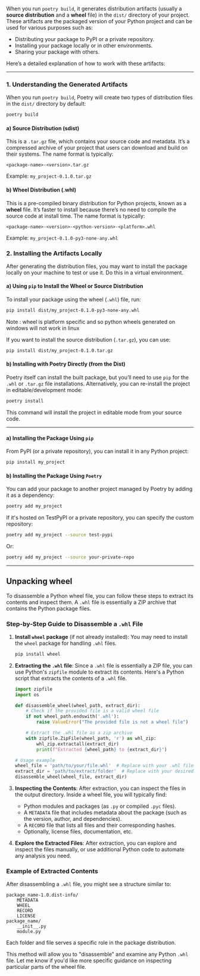 When you run `poetry build`, it generates distribution artifacts (usually a **source distribution** and a **wheel** file) in the `dist/` directory of your project. These artifacts are the packaged version of your Python project and can be used for various purposes such as:

- Distributing your package to PyPI or a private repository.
- Installing your package locally or in other environments.
- Sharing your package with others.

Here’s a detailed explanation of how to work with these artifacts:

---

### 1. **Understanding the Generated Artifacts**

When you run `poetry build`, Poetry will create two types of distribution files in the `dist/` directory by default:

```bash
poetry build
```

#### a) **Source Distribution (sdist)**
This is a `.tar.gz` file, which contains your source code and metadata. It’s a compressed archive of your project that users can download and build on their systems. The name format is typically:

```
<package-name>-<version>.tar.gz
```

Example: `my_project-0.1.0.tar.gz`

#### b) **Wheel Distribution (.whl)**
This is a pre-compiled binary distribution for Python projects, known as a **wheel** file. It’s faster to install because there’s no need to compile the source code at install time. The name format is typically:

```
<package-name>-<version>-<python-version>-<platform>.whl
```

Example: `my_project-0.1.0-py3-none-any.whl`

### 2. **Installing the Artifacts Locally**

After generating the distribution files, you may want to install the package locally on your machine to test or use it. Do this in a virtual environment. 

#### a) **Using `pip` to Install the Wheel or Source Distribution**

To install your package using the wheel (`.whl`) file, run:

```bash
pip install dist/my_project-0.1.0-py3-none-any.whl
```
Note : wheel is platform specific and so python wheels generated on windows will not work in linux

If you want to install the source distribution (`.tar.gz`), you can use:

```bash
pip install dist/my_project-0.1.0.tar.gz
```

#### b) **Installing with Poetry Directly (from the Dist)**
Poetry itself can install the built package, but you’ll need to use `pip` for the `.whl` or `.tar.gz` file installations. Alternatively, you can re-install the project in editable/development mode:

```bash
poetry install
```

This command will install the project in editable mode from your source code.

---


#### a) **Installing the Package Using `pip`**
From PyPI (or a private repository), you can install it in any Python project:

```bash
pip install my_project
```

#### b) **Installing the Package Using `Poetry`**
You can add your package to another project managed by Poetry by adding it as a dependency:

```bash
poetry add my_project
```

If it's hosted on TestPyPI or a private repository, you can specify the custom repository:

```bash
poetry add my_project --source test-pypi
```

Or:

```bash
poetry add my_project --source your-private-repo
```

---

## Unpacking wheel
To disassemble a Python wheel file, you can follow these steps to extract its contents and inspect them. A `.whl` file is essentially a ZIP archive that contains the Python package files.

### Step-by-Step Guide to Disassemble a `.whl` File

1. **Install `wheel` package** (if not already installed):
   You may need to install the `wheel` package for handling `.whl` files.

   ```bash
   pip install wheel
   ```

2. **Extracting the `.whl` file**:
   Since a `.whl` file is essentially a ZIP file, you can use Python's `zipfile` module to extract its contents. Here's a Python script that extracts the contents of a `.whl` file.

   ```python
   import zipfile
   import os

   def disassemble_wheel(wheel_path, extract_dir):
       # Check if the provided file is a valid wheel file
       if not wheel_path.endswith('.whl'):
           raise ValueError("The provided file is not a wheel file")

       # Extract the .whl file as a zip archive
       with zipfile.ZipFile(wheel_path, 'r') as whl_zip:
           whl_zip.extractall(extract_dir)
           print(f"Extracted {wheel_path} to {extract_dir}")

   # Usage example
   wheel_file = 'path/to/your/file.whl'  # Replace with your .whl file path
   extract_dir = 'path/to/extract/folder'  # Replace with your desired output folder
   disassemble_wheel(wheel_file, extract_dir)
   ```

3. **Inspecting the Contents**:
   After extraction, you can inspect the files in the output directory. Inside a wheel file, you will typically find:
   - Python modules and packages (as `.py` or compiled `.pyc` files).
   - A `METADATA` file that includes metadata about the package (such as the version, author, and dependencies).
   - A `RECORD` file that lists all files and their corresponding hashes.
   - Optionally, license files, documentation, etc.

4. **Explore the Extracted Files**:
   After extraction, you can explore and inspect the files manually, or use additional Python code to automate any analysis you need.

### Example of Extracted Contents
After disassembling a `.whl` file, you might see a structure similar to:

```
package_name-1.0.dist-info/
    METADATA
    WHEEL
    RECORD
    LICENSE
package_name/
    __init__.py
    module.py
```

Each folder and file serves a specific role in the package distribution.

This method will allow you to "disassemble" and examine any Python `.whl` file. Let me know if you'd like more specific guidance on inspecting particular parts of the wheel file.

